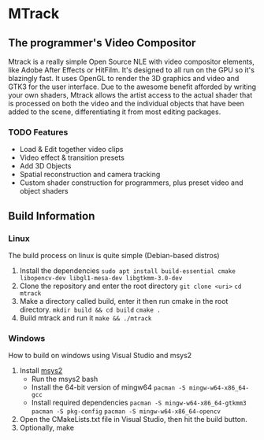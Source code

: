 # MTrack #
## The programmer's Video Compositor ##
Mtrack is a really simple Open Source NLE with video compositor elements, like Adobe After Effects or HitFilm. It's designed to all run on the GPU so it's blazingly fast. It uses OpenGL to render the 3D graphics and video and GTK3 for the user interface. Due to the awesome benefit afforded by writing your own shaders, Mtrack allows the artist access to the actual shader that is processed on both the video and the individual objects that have been added to the scene, differentiating it from most editing packages.

### TODO Features ###
- Load & Edit together video clips
- Video effect & transition presets
- Add 3D Objects
- Spatial reconstruction and camera tracking
- Custom shader construction for programmers, plus preset video and object shaders

## Build Information ##

### Linux ###
The build process on linux is quite simple (Debian-based distros)
1. Install the dependencies
`sudo apt install build-essential cmake libopencv-dev libgl1-mesa-dev libgtkmm-3.0-dev`
2. Clone the repository and enter the root directory
`git clone <uri>`
`cd mtrack`
3. Make a directory called build, enter it then run cmake in the root directory.
`mkdir build && cd build`
`cmake .`
4. Build mtrack and run it
`make && ./mtrack`
    
### Windows ###
How to build on windows using Visual Studio and msys2
1. Install [msys2](http://www.msys2.org/)
    - Run the msys2 bash
    - Install the 64-bit version of mingw64
    `pacman -S mingw-w64-x86_64-gcc`
    - Install required dependencies
    `pacman -S mingw-w64-x86_64-gtkmm3`
    `pacman -S pkg-config`
    `pacman -S mingw-w64-x86_64-opencv`
2. Open the CMakeLists.txt file in Visual Studio, then hit the build button.
3. Optionally, make
